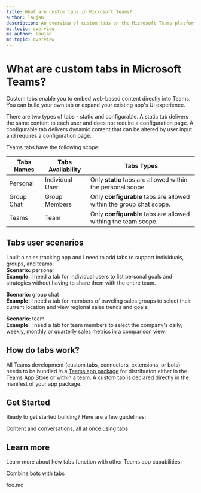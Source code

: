 ```yaml
---
title: What are custom tabs in Microsoft Teams?
author: laujan
description: An overview of custom tabs on the Microsoft Teams platform
ms.topic: overview
ms.author: laujan
ms.topic: overview
---
```

# What are custom tabs in Microsoft Teams?

Custom tabs enable you to embed web-based content directly into Teams. You can build your own tab or expand your existing app's UI experience.

There are two types of tabs - static and configurable. A static tab delivers the same content to each user and does not require a configuration page. A configurable tab delivers dynamic content that can be altered by user input and requires a configuration page.

Teams tabs have the following scope:

|Tabs Names | Tabs Availability  | Tabs Types|
|---|---|---|
|Personal | Individual User | Only **static** tabs are allowed within the personal scope. |
|Group Chat | Group Members | Only **configurable** tabs are allowed within the group chat scope. |
|Teams| Team| Only **configurable** tabs are allowed withing the team scope.|

## Tabs user scenarios

I built a sales tracking app and I need to add tabs to support individuals, groups, and teams. \
**Scenario:** personal \
**Example:** I need a tab for individual users to list personal goals and strategies without having to share them with the entire team.

**Scenario:** group chat \
**Example:** I need a tab for members of traveling sales groups to select their current location and view regional sales trends and goals.

**Scenario:** team \
**Example:** I need a tab for team members to select the company's daily, weekly, monthly or quarterly sales metrics in a comparison view.

## How do tabs work?

All Teams development (custom tabs, connectors, extensions, or bots) needs to be bundled in a [Teams app package](https://docs.microsoft.com/microsoftteams/platform/concepts/apps/apps-package)  for distribution either in the Teams App Store or within a team. A custom tab is declared directly in the manifest of your app package.

## Get Started

Ready to get started building? Here are a few guidelines:

[Content and conversations, all at once using tabs](https://docs.microsoft.com/microsoftteams/platform/resources/design/framework/tabs)


## Learn more

Learn more about how tabs function with other Teams app capabilities:

[Combine bots with tabs](https://docs.microsoft.com/microsoftteams/platform/concepts/bots/bots-with-tabs)


foo.md